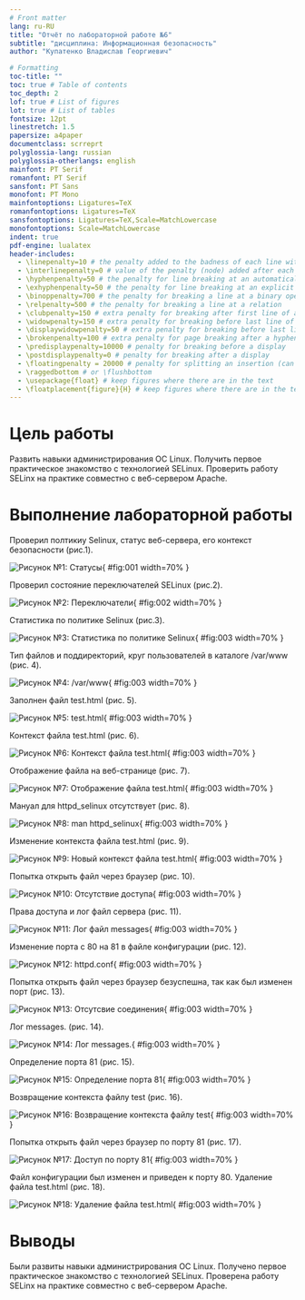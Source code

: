 ```yaml
---
# Front matter
lang: ru-RU
title: "Отчёт по лабораторной работе №6"
subtitle: "дисциплина: Информационная безопасность"
author: "Купатенко Владислав Георгиевич"

# Formatting
toc-title: ""
toc: true # Table of contents
toc_depth: 2
lof: true # List of figures
lot: true # List of tables
fontsize: 12pt
linestretch: 1.5
papersize: a4paper
documentclass: scrreprt
polyglossia-lang: russian
polyglossia-otherlangs: english
mainfont: PT Serif
romanfont: PT Serif
sansfont: PT Sans
monofont: PT Mono
mainfontoptions: Ligatures=TeX
romanfontoptions: Ligatures=TeX
sansfontoptions: Ligatures=TeX,Scale=MatchLowercase
monofontoptions: Scale=MatchLowercase
indent: true
pdf-engine: lualatex
header-includes:
  - \linepenalty=10 # the penalty added to the badness of each line within a paragraph (no associated penalty node) Increasing the value makes tex try to have fewer lines in the paragraph.
  - \interlinepenalty=0 # value of the penalty (node) added after each line of a paragraph.
  - \hyphenpenalty=50 # the penalty for line breaking at an automatically inserted hyphen
  - \exhyphenpenalty=50 # the penalty for line breaking at an explicit hyphen
  - \binoppenalty=700 # the penalty for breaking a line at a binary operator
  - \relpenalty=500 # the penalty for breaking a line at a relation
  - \clubpenalty=150 # extra penalty for breaking after first line of a paragraph
  - \widowpenalty=150 # extra penalty for breaking before last line of a paragraph
  - \displaywidowpenalty=50 # extra penalty for breaking before last line before a display math
  - \brokenpenalty=100 # extra penalty for page breaking after a hyphenated line
  - \predisplaypenalty=10000 # penalty for breaking before a display
  - \postdisplaypenalty=0 # penalty for breaking after a display
  - \floatingpenalty = 20000 # penalty for splitting an insertion (can only be split footnote in standard LaTeX)
  - \raggedbottom # or \flushbottom
  - \usepackage{float} # keep figures where there are in the text
  - \floatplacement{figure}{H} # keep figures where there are in the text
---
```


# Цель работы

Развить навыки администрирования ОС Linux. Получить первое практическое знакомство с технологией SELinux. Проверить работу SELinx на практике совместно с веб-сервером Apache.

# Выполнение лабораторной работы

Проверил полтикиу Selinux, статус веб-сервера, его контекст безопасности (рис.1).

![Рисунок №1: Статусы](image/1.png){ #fig:001 width=70% }

Проверил состояние переключателей SELinux (рис.2).

![Рисунок №2: Переключатели](image/2.png){ #fig:002 width=70% }

Статистика по политике Selinux (рис.3).

![Рисунок №3: Статистика по политике Selinux](image/3.png){ #fig:003 width=70% }

Тип файлов и поддиректорий, круг пользователей в каталоге /var/www (рис. 4).

![Рисунок №4: /var/www](image/4.png){ #fig:003 width=70% }

Заполнен файл test.html (рис. 5).

![Рисунок №5: test.html ](image/5.png){ #fig:003 width=70% }

Контекст файла test.html (рис. 6).

![Рисунок №6: Контекст файла test.html](image/6.png){ #fig:003 width=70% }

Отображение файла на веб-странице (рис. 7).

![Рисунок №7: Отображение файла test.html](image/7.png){ #fig:003 width=70% }

Мануал для httpd_selinux отсутствует (рис. 8).

![Рисунок №8: man httpd_selinux](image/8.png){ #fig:003 width=70% }

Изменение контекста файла test.html (рис. 9).

![Рисунок №9: Новый контекст файла test.html](image/9.png){ #fig:003 width=70% }

Попытка открыть файл через браузер (рис. 10).

![Рисунок №10: Отсутствие доступа](image/10.png){ #fig:003 width=70% }

Права доступа и лог файл сервера (рис. 11).

![Рисунок №11: Лог файл messages](image/11.png){ #fig:003 width=70% }

Изменение порта с 80 на 81 в файле конфигурации (рис. 12).

![Рисунок №12: httpd.conf ](image/12.png){ #fig:003 width=70% }

Попытка открыть файл через браузер безуспешна, так как был изменен порт (рис. 13).

![Рисунок №13: Отсутсвие соединения](image/13.png){ #fig:003 width=70% }

Лог messages. (рис. 14).

![Рисунок №14: Лог messages.](image/14.png){ #fig:003 width=70% }

Определение порта 81 (рис. 15).

![Рисунок №15: Определение порта 81](image/15.png){ #fig:003 width=70% }

Возвращение контекста файлу test (рис. 16).

![Рисунок №16: Возвращение контекста файлу test](image/16.png){ #fig:003 width=70% }

Попытка открыть файл через браузер по порту 81 (рис. 17).

![Рисунок №17: Доступ по порту 81](image/17.png){ #fig:003 width=70% }

Файл конфигурации был изменен и приведен к порту 80. Удаление файла test.html (рис. 18).

![Рисунок №18: Удаление файла test.html](image/18.png){ #fig:003 width=70% }

# Выводы

Были развиты навыки администрирования ОС Linux. Получено первое практическое знакомство с технологией SELinux. Проверена работу SELinx на практике совместно с веб-сервером Apache.

